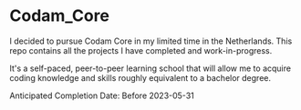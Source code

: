 # Codam_Core

I decided to pursue Codam Core in my limited time in the Netherlands. This repo contains all the projects I have completed and work-in-progress.

It's a self-paced, peer-to-peer learning school that will allow me to acquire coding knowledge and skills roughly equivalent to a bachelor degree.

Anticipated Completion Date: Before 2023-05-31
